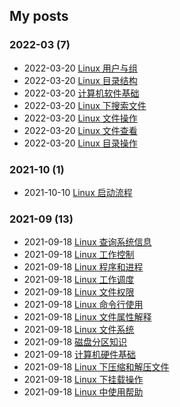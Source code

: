 ## My posts  
### **2022-03** (7)  
- 2022-03-20 [Linux 用户与组](https://blog.x2b.net/2592592171/)  
- 2022-03-20 [Linux 目录结构](https://blog.x2b.net/4087499240/)  
- 2022-03-20 [计算机软件基础](https://blog.x2b.net/2759544459/)  
- 2022-03-20 [Linux 下搜索文件](https://blog.x2b.net/3570307132/)  
- 2022-03-20 [Linux 文件操作](https://blog.x2b.net/3891118029/)  
- 2022-03-20 [Linux 文件查看](https://blog.x2b.net/1251081056/)  
- 2022-03-20 [Linux 目录操作](https://blog.x2b.net/735422586/)  
  
  
### **2021-10** (1)  
- 2021-10-10 [Linux 启动流程](https://blog.x2b.net/4291230975/)  
  
  
### **2021-09** (13)  
- 2021-09-18 [Linux 查询系统信息](https://blog.x2b.net/741506456/)  
- 2021-09-18 [Linux 工作控制](https://blog.x2b.net/517799084/)  
- 2021-09-18 [Linux 程序和进程](https://blog.x2b.net/630034191/)  
- 2021-09-18 [Linux 工作调度](https://blog.x2b.net/3847284551/)  
- 2021-09-18 [Linux 文件权限](https://blog.x2b.net/46662635/)  
- 2021-09-18 [Linux 命令行使用](https://blog.x2b.net/1784829336/)  
- 2021-09-18 [Linux 文件属性解释](https://blog.x2b.net/1872252014/)  
- 2021-09-18 [Linux 文件系统](https://blog.x2b.net/2794564793/)  
- 2021-09-18 [磁盘分区知识](https://blog.x2b.net/3200821655/)  
- 2021-09-18 [计算机硬件基础](https://blog.x2b.net/3847559470/)  
- 2021-09-18 [Linux 下压缩和解压文件](https://blog.x2b.net/635683850/)  
- 2021-09-18 [Linux 下挂载操作](https://blog.x2b.net/848908018/)  
- 2021-09-18 [Linux 中使用帮助](https://blog.x2b.net/4039294623/)  
  
